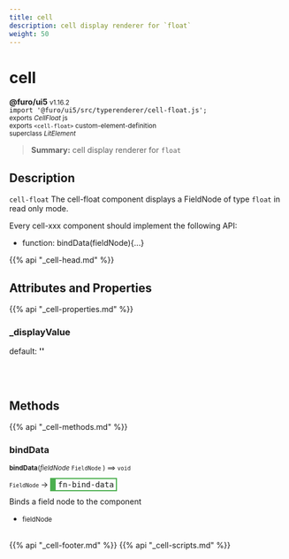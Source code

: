 ```yaml
---
title: cell
description: cell display renderer for `float`
weight: 50
---
```


# cell
**@furo/ui5** <small>v1.16.2</small>
<br>`import '@furo/ui5/src/typerenderer/cell-float.js';`<small>
<br>exports *CellFloat* js
<br>exports `<cell-float>` custom-element-definition
<br>superclass *LitElement*</small>

> **Summary:** cell display renderer for `float`

## Description

`cell-float`
The cell-float component displays a FieldNode of type `float` in read only mode.

Every cell-xxx component should implement the following API:
- function: bindData(fieldNode){...}

{{% api "_cell-head.md" %}}

## Attributes and Properties
{{% api "_cell-properties.md" %}}





### **_displayValue**
default: **&#39;&#39;**</small>


<br><br>

## Methods
{{% api "_cell-methods.md" %}}


### **bindData**
<small>**bindData**(*fieldNode* `FieldNode` ) ⟹ `void`</small>

<small>`FieldNode` </small> →
<span  style="border-width:2px 2px 2px 10px; border-style: solid;border-color:  rgb(76, 175, 80);font-family:monospace; padding:2px 4px;">fn-bind-data</span>

Binds a field node to the component

- <small>fieldNode </small>
<br><br>






{{% api "_cell-footer.md" %}}
{{% api "_cell-scripts.md" %}}
